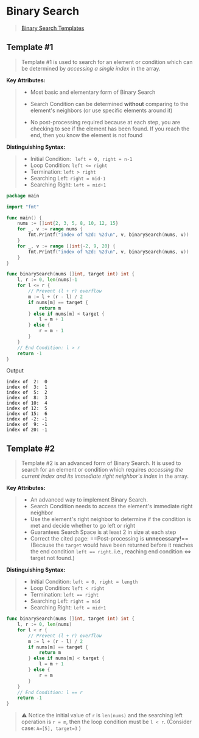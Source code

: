 # Binary Search

> [Binary Search Templates](https://leetcode.com/explore/learn/card/binary-search/) 



## Template #1

> Template #1 is used to search for an element or condition which can be determined by *accessing a single index* in the array.

**Key Attributes:** 

> - Most basic and elementary form of Binary Search
>
> - Search Condition can be determined **without** comparing to the element's neighbors (or use specific elements around it)
> - No post-processing required because at each step, you are checking to see if the element has been found. If you reach the end, then you know the element is not found

**Distinguishing Syntax:** 

> - Initial Condition: ` left = 0, right = n-1` 
> - Loop Condition: `left <= right` 
> - Termination: `left > right`
> - Searching Left: `right = mid-1`
> - Searching Right: `left = mid+1`

```go
package main

import "fmt"

func main() {
	nums := []int{2, 3, 5, 8, 10, 12, 15}
	for _, v := range nums {
		fmt.Printf("index of %2d: %2d\n", v, binarySearch(nums, v))
	}
	for _, v := range []int{-2, 9, 20} {
		fmt.Printf("index of %2d: %2d\n", v, binarySearch(nums, v))
	}
}

func binarySearch(nums []int, target int) int {
	l, r := 0, len(nums)-1
	for l <= r {
		// Prevent (l + r) overflow
		m := l + (r - l) / 2
		if nums[m] == target {
			return m
		} else if nums[m] < target {
			l = m + 1
		} else {
			r = m - 1
		}
	}
	// End Condition: l > r
	return -1
}
```

Output

```
index of  2:  0
index of  3:  1
index of  5:  2
index of  8:  3
index of 10:  4
index of 12:  5
index of 15:  6
index of -2: -1
index of  9: -1
index of 20: -1
```



## Template #2

> Template #2 is an advanced form of Binary Search. It is used to search for an element or condition which requires *accessing the current index and its immediate right neighbor's index* in the array.

**Key Attributes:** 

> - An advanced way to implement Binary Search.
> - Search Condition needs to access the element's immediate right neighbor
> - Use the element's right neighbor to determine if the condition is met and decide whether to go left or right
> - Guarantees Search Space is at least 2 in size at each step
> - Correct the cited page: ==Post-processing is **unnecessary!**== (Because the `target` would have been returned before it reaches the end condition `left == right`. i.e., reaching end condition <=> target not found.)

**Distinguishing Syntax:** 

> - Initial Condition: `left = 0, right = length` 
> - Loop Condition: `left < right` 
> - Termination: `left == right`
> - Searching Left: `right = mid`
> - Searching Right: `left = mid+1` 

```go
func binarySearch(nums []int, target int) int {
	l, r := 0, len(nums)
	for l < r {
		// Prevent (l + r) overflow
		m := l + (r - l) / 2
		if nums[m] == target {
			return m
		} else if nums[m] < target {
			l = m + 1
		} else {
			r = m
		}
	}
	// End Condition: l == r
	return -1
}
```

> ⚠️ Notice the initial value of `r` is `len(nums)` and the searching left operation is `r = m`, then the loop condition must be `l < r`. (Consider case: `A=[5], target=3` )
